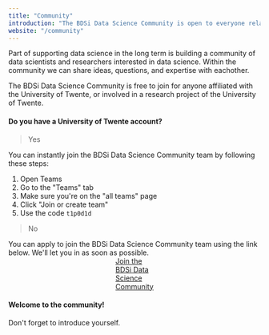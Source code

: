 ```yaml
---
title: "Community"
introduction: "The BDSi Data Science Community is open to everyone related to BMS and interested in data science. Within the community we can share ideas, questions, and expertise with eachother."
website: "/community"
---
```


Part of supporting data science in the long term is building a community of data scientists and researchers interested in data science. Within the community we can share ideas, questions, and expertise with eachother.

The BDSi Data Science Community is free to join for anyone affiliated with the University of Twente, or involved in a research project of the University of Twente.

<h4 class="mt-3">Do you have a University of Twente account?</h4>
<div class="row">
  <div class="col-md-6 panel">
    <blockquote>Yes</blockquote>
    You can instantly join the BDSi Data Science Community team by
    following these steps:
    <ol>
      <li>Open Teams</li>
      <li>Go to the "Teams" tab</li>
      <li>Make sure you're on the "all teams" page</li>
      <li>Click "Join or create team"</li>
      <li>Use the code <code>t1p0d1d</code></li>
    </ol>
  </div>
  <div class="col-md-6">
    <blockquote class="mt-4 mt-md-0">No</blockquote>
    You can apply to join the BDSi Data Science Community team using the
    link below. We'll let you in as soon as possible.
    <br />
    <a
      href="https://teams.microsoft.com/l/channel/19%3aByywZOzEom4TD269aMiOnryoyS6qxlP9qHo8PONi5Y01%40thread.tacv2/General?groupId=9e63c81f-f953-4d91-8826-385bb1ddb2f8&tenantId=723246a1-c3f5-43c5-acdc-43adb404ac4d"
      class="button mt-2 large"
      style="
        display: block;
        margin-left: auto;
        margin-right: auto;
        width: min-content;
      "
    >
      Join the BDSi Data Science Community
    </a>
  </div>
</div>
<h4 class="mt-3">Welcome to the community!</h4>
Don't forget to introduce yourself.
